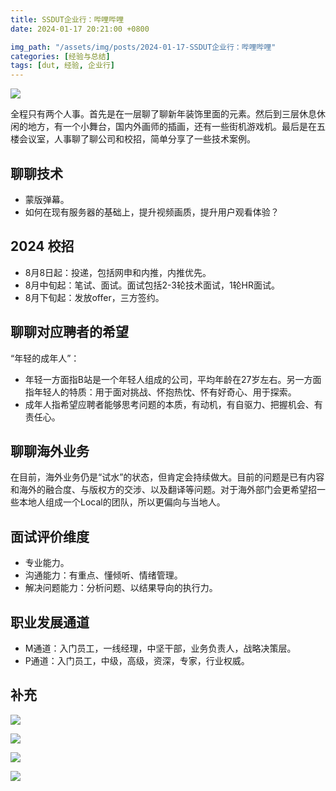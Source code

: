 ```yaml
---
title: SSDUT企业行：哔哩哔哩
date: 2024-01-17 20:21:00 +0800

img_path: "/assets/img/posts/2024-01-17-SSDUT企业行：哔哩哔哩"
categories: [经验与总结]
tags: [dut, 经验, 企业行]
---
```


![](1.jpg)

全程只有两个人事。首先是在一层聊了聊新年装饰里面的元素。然后到三层休息休闲的地方，有一个小舞台，国内外画师的插画，还有一些街机游戏机。最后是在五楼会议室，人事聊了聊公司和校招，简单分享了一些技术案例。

## 聊聊技术

- 蒙版弹幕。
- 如何在现有服务器的基础上，提升视频画质，提升用户观看体验？

## 2024 校招

- 8月8日起：投递，包括网申和内推，内推优先。
- 8月中旬起：笔试、面试。面试包括2-3轮技术面试，1轮HR面试。
- 8月下旬起：发放offer，三方签约。

## 聊聊对应聘者的希望

“年轻的成年人”：

- 年轻一方面指B站是一个年轻人组成的公司，平均年龄在27岁左右。另一方面指年轻人的特质：用于面对挑战、怀抱热忱、怀有好奇心、用于探索。
- 成年人指希望应聘者能够思考问题的本质，有动机，有自驱力、把握机会、有责任心。

## 聊聊海外业务

在目前，海外业务仍是“试水”的状态，但肯定会持续做大。目前的问题是已有内容和海外的融合度、与版权方的交涉、以及翻译等问题。对于海外部门会更希望招一些本地人组成一个Local的团队，所以更偏向与当地人。

## 面试评价维度

- 专业能力。
- 沟通能力：有重点、懂倾听、情绪管理。
- 解决问题能力：分析问题、以结果导向的执行力。

## 职业发展通道

- M通道：入门员工，一线经理，中坚干部，业务负责人，战略决策层。
- P通道：入门员工，中级，高级，资深，专家，行业权威。

## 补充

![](2.jpg)

![](3.jpg)

![](4.jpg)

![](5.jpg)
